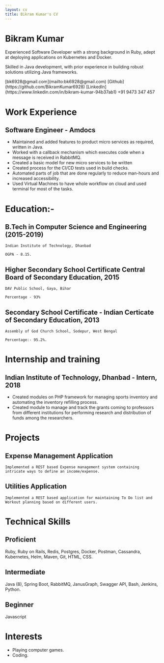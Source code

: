 ```yaml
---
layout: cv
title: Bikram Kumar's CV
---
```

# Bikram Kumar
Experienced Software Developer with a strong background in Ruby, adept at deploying applications on Kubernetes and Docker.

Skilled in Java development, with prior experience in building robust solutions utilizing Java frameworks.

<div id="webaddress">
    [bk6928@gmail.com](mailto:bk6928@gmail.com)
    [Github](https://github.com/BikramKumar6928)
    [LinkedIn](https://www.linkedin.com/in/bikram-kumar-94b37ab1)
    +91 9473 347 457
</div>


# Work Experience

## Software Engineer - Amdocs

- Maintained and added features to product micro services as required, written in Java.
- Worked with a callback mechanism which executes code when a message is received in RabbitMQ.
- Created a basic model for new micro services to be written
- Created process for the CI/CD tests used in build checks.
- Automated parts of job that are done regularly to reduce man-hours and increased accessibility.
- Used Virtual Machines to have whole workflow on cloud and used terminal for most of the tasks.


# Education:-
## B.Tech in Computer Science and Engineering (2015-2019)
  
    Indian Institute of Technology, Dhanbad
    
    OGPA - 8.15.
    
## Higher Secondary School Certificate Central Board of Secondary Education, 2015

    DAV Public School, Gaya, Bihar

    Percentage - 93%

## Secondary School Certificate - Indian Certicate of Secondary Education, 2013

    Assembly of God Church School, Sodepur, West Bengal

    Percentage:- 95.2%.

# Internship and training

## Indian Institute of Technology, Dhanbad - Intern, 2018
  - Created modules on PHP framework for managing sports inventory and automating the inventory refilling process.
  - Created module to manage and track the grants coming to professors from different institutions for performing research and distribution of funds among the researchers.

# Projects
  
## Expense Management Application

    Implemented a REST based Expense management system containing intricate ways to define an income/expense.

## Utilities Application
  
    Implemented a REST based application for maintaining To Do list and Workout planning based on different users.

# Technical Skills

## Proficient

Ruby, Ruby on Rails, Redis, Postgres, Docker, Postman, Cassandra, Kubernetes, Helm, Maven, Git, HTML, CSS.

## Intermediate

Java (8), Spring Boot, RabbitMQ, JanusGraph, Swagger API, Bash, Jenkins, Python.

## Beginner

Javascript

# Interests
- Playing computer games.
- Coding.

<!-- ### Footer

Last updated: June 2023 -->


